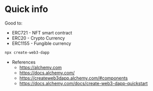 # Quick info

Good to:

- ERC721 - NFT smart contract
- ERC20 - Crypto Currency
- ERC1155 - Fungible currency

```sh
npx create-web3-dapp
```


- References
  - <https://alchemy.com>
  - <https://docs.alchemy.com/>
  - <https://createweb3dapp.alchemy.com/#components>
  - <https://docs.alchemy.com/docs/create-web3-dapp-quickstart>
